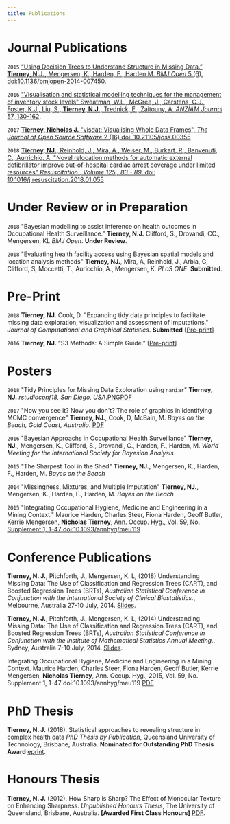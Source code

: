 ```yaml
---
title: Publications
---
```


<!-- [You can check out my CV here](https://njtierney.updog.co/img/2016-08-23-1904-njtierney-cv.pdf)
-->

# Journal Publications

`2015` [“Using Decision Trees to Understand Structure in Missing Data.” **Tierney, N.J.,** Mengersen, K., Harden, F., Harden M.  _BMJ Open_ 5 (6).  doi:10.1136/bmjopen-2014-007450](http://bmjopen.bmj.com/content/5/6/e007450.full).

`2016` ["Visualisation and statistical modelling techniques for the management of inventory stock levels" Sweatman, W.L., McGree, J., Carstens, C.J., Foster, K.J., Liu, S., **Tierney, N.J.,** Trednick, E., Zaitouny, A. _ANZIAM Journal_ 57, 130-162](https://journal.austms.org.au/ojs/index.php/ANZIAMJ/article/view/10225).

`2017` [**Tierney, Nicholas J.** "visdat: Visualising Whole Data Frames", _The Journal of Open Source Software_ 2 (16) doi: 10.21105/joss.00355](http://joss.theoj.org/papers/10.21105/joss.00355)

`2018` [**Tierney, NJ.**,  Reinhold, J., Mira, A., Weiser, M., Burkart, R., Benvenuti, C., Aurrichio, A.  "Novel relocation methods for automatic external defibrillator improve out-of-hospital cardiac arrest coverage under limited resources" _Resuscitation , Volume 125 , 83 - 89_. doi: 10.1016/j.resuscitation.2018.01.055](https://doi.org/10.1016/j.resuscitation.2018.01.055)

# Under Review or in Preparation

`2018` "Bayesian modelling to assist inference on health outcomes in Occupational Health Surveillance." **Tierney, N.J.** Clifford, S., Drovandi, CC., Mengersen, KL _BMJ Open_. __Under Review__.

`2018` "Evaluating health facility access using Bayesian spatial models and location analysis methods" **Tierney, NJ.**, Mira, A, Reinhold, J., Arbia, G, Clifford, S, Moccetti, T., Auricchio, A., Mengersen, K. _PLoS ONE_. __Submitted__.

# Pre-Print

`2018` **Tierney, NJ.** Cook, D. "Expanding tidy data principles to facilitate missing data exploration, visualization and assessment of imputations." _Journal of Computational and Graphical Statistics_. __Submitted__ [[Pre-print](https://arxiv.org/abs/1809.02264)]

`2016` **Tierney, NJ.** “S3 Methods: A Simple Guide.” [[Pre-print](https://arxiv.org/abs/1608.07161)]


# Posters

`2018` "Tidy Principles for Missing Data Exploration using `naniar`" **Tierney, NJ.** _rstudioconf18, San Diego, USA_.[PNG](https://njtierney.updog.co/img/rstudioconf18-tidy-principles-for-missing-data.png)[PDF](https://njtierney.updog.co/img/rstudioconf18-tidy-principles-for-missing-data.pdf) 

`2017` "Now you see it? Now you don't? The role of graphics in identifying MCMC convergence" **Tierney, NJ.**, Cook, D, McBain, M. _Bayes on the Beach, Gold Coast, Australia_. [PDF](https://njtierney.updog.co/img/2017-11-29-poster-ppt-botb.pdf) 

`2016` "Bayesian Approachs in Occupational Health Surveillance" **Tierney, NJ.**, Mengersen, K., Clifford, S., Drovandi, C., Harden, F., Harden, M. _World Meeting for the International Society for Bayesian Analysis_

`2015` "The Sharpest Tool in the Shed" **Tierney, NJ.**, Mengersen, K., Harden, F., Harden, M. _Bayes on the Beach_

`2014` "Missingness, Mixtures, and Multiple Imputation" **Tierney, NJ.**, Mengersen, K., Harden, F., Harden, M. _Bayes on the Beach_

`2015` "Integrating Occupational Hygiene, Medicine and Engineering in a Mining Context." Maurice Harden, Charles Steer, Fiona Harden, Geoff Butler, Kerrie Mengersen, __Nicholas Tierney__, [Ann. Occup. Hyg., Vol. 59, No. Supplement 1, 1–47 doi:10.1093/annhyg/meu119](http://annhyg.oxfordjournals.org/content/59/suppl_1/1.full.pdf+html)

# Conference Publications

**Tierney, N. J.**, Pitchforth, J., Mengersen, K. L, (2018) Understanding Missing Data: The Use of Classification and Regression Trees (CART), and Boosted Regression Trees (BRTs), _Australian Statistical Conference in Conjunction with the International Society of Clinical Biostatistics._, Melbourne, Australia 27-10 July, 2014. [Slides](https://speakerdeck.com/njtierney/understanding-missing-data-the-use-of-classification-and-regression-trees-and-boosted-regression-trees).

**Tierney, N. J.**, Pitchforth, J., Mengersen, K. L, (2014) Understanding Missing Data: The Use of Classification and Regression Trees (CART), and Boosted Regression Trees (BRTs), _Australian Statistical Conference in Conjunction with the institute of Mathematical Statistics Annual Meeting._, Sydney, Australia 7-10 July, 2014. [Slides](https://speakerdeck.com/njtierney/understanding-missing-data-the-use-of-classification-and-regression-trees-and-boosted-regression-trees).

Integrating Occupational Hygiene, Medicine and Engineering in a Mining Context. Maurice Harden, Charles Steer, Fiona Harden, Geoff Butler, Kerrie Mengersen, **Nicholas Tierney**, Ann. Occup. Hyg., 2015, Vol. 59, No. Supplement 1, 1–47 doi:10.1093/annhyg/meu119 [PDF](http://annhyg.oxfordjournals.org/content/59/suppl_1/1.full.pdf?etoc%20)

# PhD Thesis

**Tierney, N. J.** (2018). Statistical approaches to revealing structure in complex health data 
_PhD Thesis by Publication_, Queensland University of Technology, Brisbane, Australia. **Nominated for Outstanding PhD Thesis Award** [eprint](https://eprints.qut.edu.au/115536/).

# Honours Thesis

**Tierney, N. J.** (2012). How Sharp is Sharp? The Effect of Monocular Texture on Enhancing Sharpness. _Unpublished Honours Thesis_, The University of Queensland, Brisbane, Australia. **[Awarded First Class Honours]** [PDF](https://drive.google.com/file/d/0B3vC_840TbilT3d3c0VDUjBRbUE/view).
